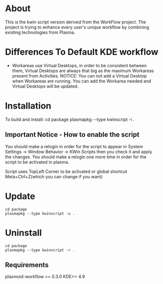 About
=====
This is the kwin script version derived from the WorkFlow project. The project is
trying to enhance every user's unique workflow by combining existing technologies
from Plasma. 


Differences To Default KDE workflow
===================================
-  Workareas use Virtual Desktops, in order to be consistent between them,
   Virtual Desktops are always that big as the maximum Workareas present from
   Activities.
   NOTICE: You can not add a Virtual Desktop when Workareas are running. You
   can add the Workarea needed and Virtual Desktops will be updated.

Installation
============
To build and install:
    cd package
    plasmapkg --type kwinscript -i .

Important Notice - How to enable the script
---------
You should make a relogin in order for the script to appear
in System Settings -> Window Behavior -> KWin Scripts
then you check it and apply the changes.
You should make a relogin one more time in order for the script
to be activated in plasma.

Script uses TopLeft Corner to be activated or
global shortcut Meta+Ctrl+Z(which you can change if you want)
    
Update
=========
    cd package
    plasmapkg --type kwinscript -u .    
    
Uninstall
=========
    cd package
    plasmapkg --type kwinscript -r .
    
Requirements  
------------
plasmoid-workflow >= 0.3.0
KDE>= 4.9
